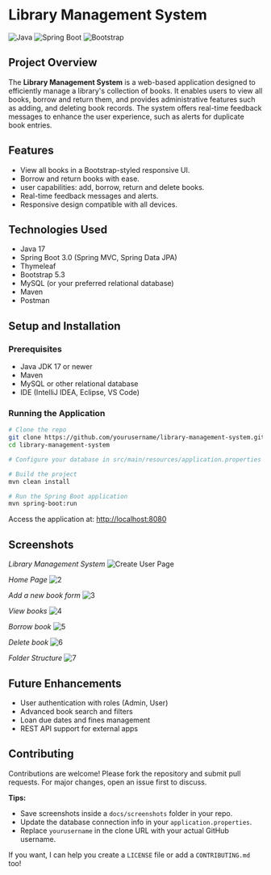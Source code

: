 # Library Management System

![Java](https://img.shields.io/badge/Java-17-blue)
![Spring Boot](https://img.shields.io/badge/Spring_Boot-3.0-green)
![Bootstrap](https://img.shields.io/badge/Bootstrap-5.3-purple)

## Project Overview

The **Library Management System** is a web-based application designed to efficiently manage a library's collection of books. It enables users to view all books, borrow and return them, and provides administrative features such as adding, and deleting book records. The system offers real-time feedback messages to enhance the user experience, such as alerts for duplicate book entries.

## Features

- View all books in a Bootstrap-styled responsive UI.
- Borrow and return books with ease.
- user capabilities: add, borrow, return and delete books.
- Real-time feedback messages and alerts.
- Responsive design compatible with all devices.

## Technologies Used

- Java 17
- Spring Boot 3.0 (Spring MVC, Spring Data JPA)
- Thymeleaf
- Bootstrap 5.3
- MySQL (or your preferred relational database)
- Maven
- Postman

## Setup and Installation

### Prerequisites

- Java JDK 17 or newer
- Maven
- MySQL or other relational database
- IDE (IntelliJ IDEA, Eclipse, VS Code)

### Running the Application

```bash
# Clone the repo
git clone https://github.com/yourusername/library-management-system.git
cd library-management-system

# Configure your database in src/main/resources/application.properties

# Build the project
mvn clean install

# Run the Spring Boot application
mvn spring-boot:run
````

Access the application at: [http://localhost:8080](http://localhost:8080)

## Screenshots

*Library Management System*
![Create User Page](https://github.com/user-attachments/assets/cb42d591-cbc6-49da-9315-480103f0532e)

*Home Page*
![2](https://github.com/user-attachments/assets/c839ac6c-6a9c-410e-939e-975fd8ffcc4c)

*Add a new book form*
![3](https://github.com/user-attachments/assets/b412ac57-750b-485e-b324-c5d0d3c65ba4)

*View books*
![4](https://github.com/user-attachments/assets/3bb0ccbd-c82b-4975-92d6-c66f60210b7d)

*Borrow book*
![5](https://github.com/user-attachments/assets/bcf77c35-b9d8-416f-81ba-2b13cf687750)

*Delete book*
![6](https://github.com/user-attachments/assets/78babdbc-ebfa-4372-b806-aeca14edab2a)

*Folder Structure*
![7](https://github.com/user-attachments/assets/d2c87f28-77e8-41c4-a480-ddaa426706dd)





## Future Enhancements

* User authentication with roles (Admin, User)
* Advanced book search and filters
* Loan due dates and fines management
* REST API support for external apps

## Contributing

Contributions are welcome! Please fork the repository and submit pull requests. For major changes, open an issue first to discuss.


**Tips:**

- Save screenshots inside a `docs/screenshots` folder in your repo.
- Update the database connection info in your `application.properties`.
- Replace `yourusername` in the clone URL with your actual GitHub username.

If you want, I can help you create a `LICENSE` file or add a `CONTRIBUTING.md` too!
```
